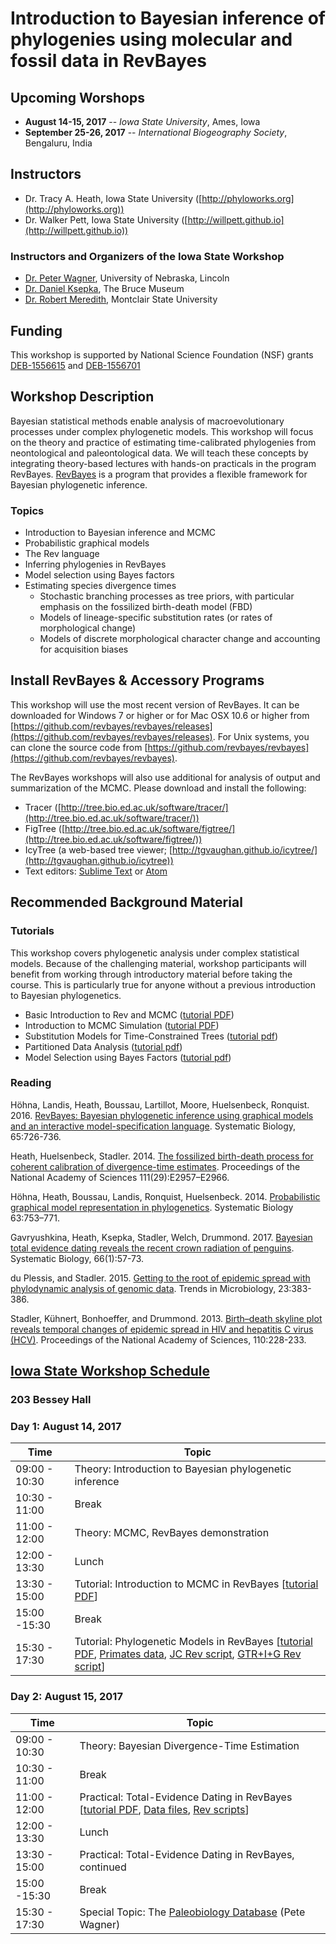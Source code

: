 # Introduction to Bayesian inference of phylogenies using molecular and fossil data in RevBayes

## Upcoming Worshops

* **August 14-15, 2017** -- *Iowa State University*, Ames, Iowa
* **September 25-26, 2017** -- *International Biogeography Society*, Bengaluru, India


## Instructors

* Dr. Tracy A. Heath, Iowa State University ([http://phyloworks.org](http://phyloworks.org)) 
* Dr. Walker Pett, Iowa State University ([http://willpett.github.io](http://willpett.github.io)) 

### Instructors and Organizers of the Iowa State Workshop

* [Dr. Peter Wagner]((https://sites.google.com/site/peterwagnersscienceextras/)), University of Nebraska, Lincoln 
* [Dr. Daniel Ksepka](http://www.ksepka.org), The Bruce Museum 
* [Dr. Robert Meredith](https://www.montclair.edu/profilepages/view_profile.php?username=meredithr), Montclair State University

## Funding

This workshop is supported by National Science Foundation (NSF) grants [DEB-1556615](https://www.nsf.gov/awardsearch/showAward?AWD_ID=1556615&HistoricalAwards=false) and [DEB-1556701](https://www.nsf.gov/awardsearch/showAward?AWD_ID=1556701&HistoricalAwards=false)

## Workshop Description

Bayesian statistical methods enable analysis of macroevolutionary processes under complex phylogenetic models. 
This workshop will focus on the theory and practice of estimating time-calibrated phylogenies from neontological and paleontological data.
We will teach these concepts by integrating theory-based lectures with hands-on practicals in the program RevBayes.
[RevBayes](http://revbayes.github.io/) is a program that provides a flexible framework for Bayesian phylogenetic inference. 

### Topics

* Introduction to Bayesian inference and MCMC
* Probabilistic graphical models
* The Rev language 
* Inferring phylogenies in RevBayes
* Model selection using Bayes factors
* Estimating species divergence times
    * Stochastic branching processes as tree priors, with particular emphasis on the fossilized birth-death model (FBD)
    * Models of lineage-specific substitution rates (or rates of morphological change)
    * Models of discrete morphological character change and accounting for acquisition biases


## Install RevBayes & Accessory Programs

This workshop will use the most recent version of RevBayes. It can be downloaded for Windows 7 or higher or for Mac OSX 10.6 or higher from [https://github.com/revbayes/revbayes/releases](https://github.com/revbayes/revbayes/releases). For Unix systems, you can clone the source code from [https://github.com/revbayes/revbayes](https://github.com/revbayes/revbayes).

The RevBayes workshops will also use additional for analysis of output and summarization of the MCMC. Please download and install the following:

* Tracer ([http://tree.bio.ed.ac.uk/software/tracer/](http://tree.bio.ed.ac.uk/software/tracer/))
* FigTree ([http://tree.bio.ed.ac.uk/software/figtree/](http://tree.bio.ed.ac.uk/software/figtree/))
* IcyTree (a web-based tree viewer; [http://tgvaughan.github.io/icytree/](http://tgvaughan.github.io/icytree))
* Text editors: [Sublime Text](https://www.sublimetext.com/) or [Atom](https://atom.io)

## Recommended Background Material

### Tutorials

This workshop covers phylogenetic analysis under complex statistical models. Because of the challenging material, workshop participants will benefit from working through introductory material before taking the course. This is particularly true for anyone without a previous introduction to Bayesian phylogenetics. 

* Basic Introduction to Rev and MCMC ([tutorial PDF](https://github.com/ssb2017/revbayes_intro/blob/master/tutorials/RB_Basics_Tutorial.pdf))
* Introduction to MCMC Simulation ([tutorial PDF](https://github.com/revbayes/revbayes_tutorial/blob/master/tutorial_TeX/RB_MCMC_Intro_Tutorial/RB_MCMC_Intro_Tutorial.pdf))
* Substitution Models for Time-Constrained Trees ([tutorial pdf](https://github.com/ssb2017/revbayes_intro/blob/master/tutorials/RB_CTMC_Tutorial.pdf))
* Partitioned Data Analysis ([tutorial pdf](https://github.com/ssb2017/revbayes_intro/blob/master/tutorials/RB_Partition_Tutorial.pdf))
* Model Selection using Bayes Factors ([tutorial pdf](https://github.com/ssb2017/revbayes_intro/blob/master/tutorials/RB_BayesFactor_Tutorial.pdf))

### Reading

Höhna, Landis, Heath, Boussau, Lartillot, Moore, Huelsenbeck, Ronquist. 2016. [RevBayes: Bayesian phylogenetic inference using graphical models and an interactive model-specification language](http://sysbio.oxfordjournals.org/content/65/4/726). Systematic Biology, 65:726-736.

Heath, Huelsenbeck, Stadler. 2014. [The fossilized birth-death process for coherent calibration of divergence-time estimates](http://www.pnas.org/content/111/29/E2957.abstract). Proceedings of the National Academy of Sciences 111(29):E2957–E2966. 

Höhna, Heath, Boussau, Landis, Ronquist, Huelsenbeck. 2014. [Probabilistic graphical model representation in phylogenetics](http://sysbio.oxfordjournals.org/content/63/5/753). Systematic Biology 63:753–771.

Gavryushkina, Heath, Ksepka, Stadler, Welch, Drummond. 2017. [Bayesian total evidence dating reveals the recent crown radiation of penguins](http://sysbio.oxfordjournals.org/content/early/2016/07/27/sysbio.syw060.full). Systematic Biology, 66(1):57-73.

du Plessis, and Stadler. 2015. [Getting to the root of epidemic spread with phylodynamic analysis of genomic data](http://www.sciencedirect.com/science/article/pii/S0966842X15001018). Trends in Microbiology, 23:383-386.

Stadler, Kühnert, Bonhoeffer, and Drummond. 2013. [Birth–death skyline plot reveals temporal changes of epidemic spread in HIV and hepatitis C virus (HCV)](http://www.pnas.org/content/110/1/228). Proceedings of the National Academy of Sciences, 110:228-233.

## [Iowa State Workshop Schedule](#isu-workshop)

### 203 Bessey Hall

### Day 1: August 14, 2017

|   Time            |           Topic                                              | 
|---------------|---------------------------------------------------------| 
| 09:00 - 10:30 | Theory: Introduction to Bayesian phylogenetic inference | 
| 10:30 - 11:00 | Break                                                   | 
| 11:00 - 12:00 | Theory: MCMC, RevBayes demonstration                    | 
| 12:00 - 13:30 | Lunch                                                   | 
| 13:30 - 15:00 | Tutorial: Introduction to MCMC in RevBayes [[tutorial PDF](https://github.com/revbayes/revbayes_tutorial/raw/master/tutorial_TeX/RB_MCMC_Intro_Tutorial/RB_MCMC_Intro_Tutorial.pdf)]             | 
| 15:00 -15:30  | Break                                                   | 
| 15:30 - 17:30 | Tutorial: Phylogenetic Models in RevBayes [[tutorial PDF](https://github.com/revbayes/revbayes_tutorial/raw/master/tutorial_TeX/RB_CTMC_Tutorial/RB_CTMC_Tutorial.pdf), [Primates data](https://raw.githubusercontent.com/revbayes/revbayes_tutorial/master/RB_CTMC_Tutorial/data/primates_and_galeopterus_cytb.nex), [JC Rev script](https://raw.githubusercontent.com/revbayes/revbayes_tutorial/master/RB_CTMC_Tutorial/scripts/mcmc_JC.Rev), [GTR+I+G Rev script](http://rawgit.com/revbayes/revbayes_tutorial/master/RB_CTMC_Tutorial/scripts/mcmc_GTR_Gamma_Inv.Rev)]               |

### Day 2: August 15, 2017

|   Time            |       Topic                                                 | 
|---------------|--------------------------------------------------------| 
| 09:00 - 10:30 | Theory: Bayesian Divergence-Time Estimation            | 
| 10:30 - 11:00 | Break                                                  | 
| 11:00 - 12:00 | Practical: Total-Evidence Dating in RevBayes [[tutorial PDF](https://github.com/revbayes/revbayes_tutorial/raw/master/tutorial_TeX/RB_DiversificationRate_Tutorial/RB_DiversificationRate_Tutorial.pdf), [Data files](https://raw.githubusercontent.com/revbayes/revbayes_tutorial/master/RB_DiversificationRate_Tutorial/data/primates_springer.tre), [Rev scripts](http://rawgit.com/revbayes/revbayes_tutorial/master/RB_DiversificationRate_Tutorial/scripts.zip)]          | 
| 12:00 - 13:30 | Lunch                                                  | 
| 13:30 - 15:00 | Practical: Total-Evidence Dating in RevBayes, continued                                  | 
| 15:00 -15:30  | Break                                                  | 
| 15:30 - 17:30 | Special Topic: The [Paleobiology Database](https://paleobiodb.org/#/) (Pete Wagner) | 



